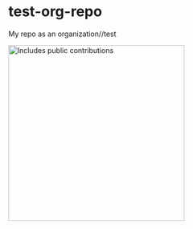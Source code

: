 # test-org-repo
My repo as an organization//test 
<p>
    <a href="https://vaunt.dev">
        <img src="https://api.vaunt.dev/v1/github/entities/{{Ai4123}}/contributions?format=svg" width="350" title="Includes public contributions"/>
    </a>
</p>
